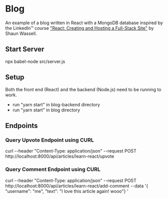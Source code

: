 # Blog
An example of a blog written in React with a MongoDB database inspired by the LinkedIn:tm: course ["React: Creating and Hosting a Full-Stack Site"](https://www.linkedin.com/learning/react-creating-and-hosting-a-full-stack-site) by Shaun Wassell.

## Start Server
npx babel-node src/server.js

## Setup
Both the front end (React) and the backend (Node.js) need to be running to work.
- run "yarn start" in blog-backend directory
- run "yarn start" in blog directory

## Endpoints

### Query Upvote Endpoint using CURL
curl --header "Content-Type: application/json"  --request POST  http://localhost:8000/api/articles/learn-react/upvote

### Query Comment Endpoint using CURL
curl --header "Content-Type: application/json"  --request POST  http://localhost:8000/api/articles/learn-react/add-comment --data '{ "username": "me", "text": "I love this article again! wooo"} '
